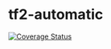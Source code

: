 # tf2-automatic

[![Coverage Status](https://coveralls.io/repos/github/Nicklason/tf2-automatic/badge.svg?branch=master)](https://coveralls.io/github/Nicklason/tf2-automatic?branch=master)